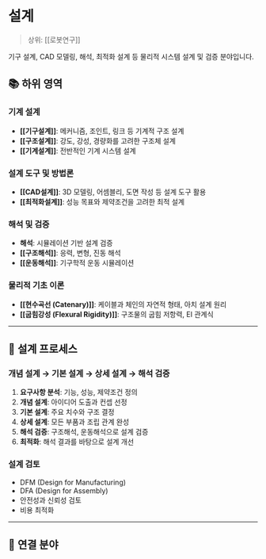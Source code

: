# 설계

> 상위: [[로봇연구]]

기구 설계, CAD 모델링, 해석, 최적화 설계 등 물리적 시스템 설계 및 검증 분야입니다.

## 📚 하위 영역

### 기계 설계
- **[[기구설계]]**: 메커니즘, 조인트, 링크 등 기계적 구조 설계
- **[[구조설계]]**: 강도, 강성, 경량화를 고려한 구조체 설계
- **[[기계설계]]**: 전반적인 기계 시스템 설계

### 설계 도구 및 방법론
- **[[CAD설계]]**: 3D 모델링, 어셈블리, 도면 작성 등 설계 도구 활용
- **[[최적화설계]]**: 성능 목표와 제약조건을 고려한 최적 설계

### 해석 및 검증
- **해석**: 시뮬레이션 기반 설계 검증
- **[[구조해석]]**: 응력, 변형, 진동 해석
- **[[운동해석]]**: 기구학적 운동 시뮬레이션

### 물리적 기초 이론
- **[[현수곡선 (Catenary)]]**: 케이블과 체인의 자연적 형태, 아치 설계 원리
- **[[굽힘강성 (Flexural Rigidity)]]**: 구조물의 굽힘 저항력, EI 관계식

---

## 🎯 설계 프로세스

### 개념 설계 → 기본 설계 → 상세 설계 → 해석 검증
1. **요구사항 분석**: 기능, 성능, 제약조건 정의
2. **개념 설계**: 아이디어 도출과 컨셉 선정
3. **기본 설계**: 주요 치수와 구조 결정
4. **상세 설계**: 모든 부품과 조립 관계 완성
5. **해석 검증**: 구조해석, 운동해석으로 설계 검증
6. **최적화**: 해석 결과를 바탕으로 설계 개선

### 설계 검토
- DFM (Design for Manufacturing)
- DFA (Design for Assembly)  
- 안전성과 신뢰성 검토
- 비용 최적화

---

## 🔗 연결 분야